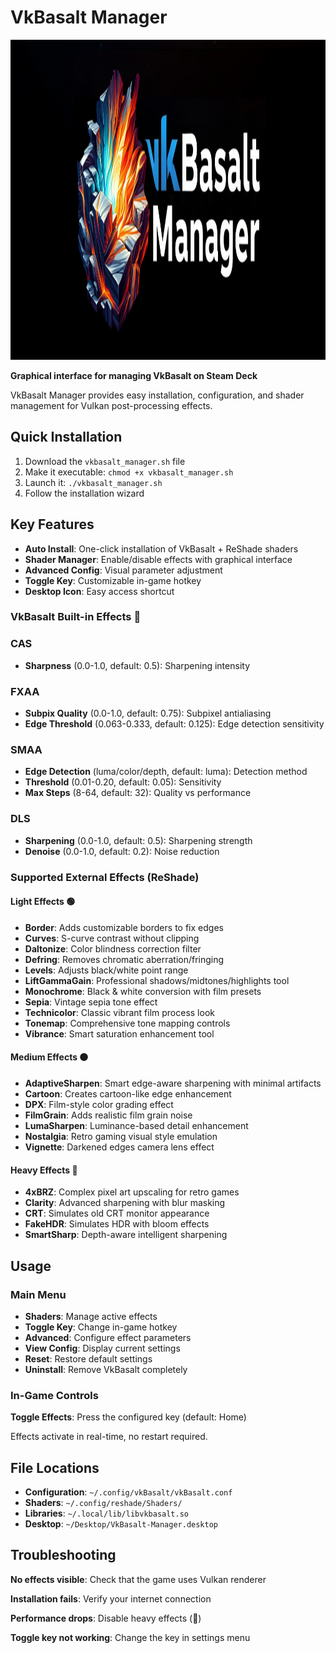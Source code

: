 # VkBasalt Manager

<div align="center"><img src="https://github.com/Vaddum/vkbasalt-manager/blob/main/VkBasalt_Manager_Heroes_Logo_1920x620.png" alt="VkBasalt Manager" width="1080" height="512"></div>

**Graphical interface for managing VkBasalt on Steam Deck**

VkBasalt Manager provides easy installation, configuration, and shader management for Vulkan post-processing effects.

## Quick Installation

1. Download the `vkbasalt_manager.sh` file
2. Make it executable: `chmod +x vkbasalt_manager.sh`
3. Launch it: `./vkbasalt_manager.sh`
4. Follow the installation wizard

## Key Features

- **Auto Install**: One-click installation of VkBasalt + ReShade shaders
- **Shader Manager**: Enable/disable effects with graphical interface
- **Advanced Config**: Visual parameter adjustment
- **Toggle Key**: Customizable in-game hotkey
- **Desktop Icon**: Easy access shortcut

### VkBasalt Built-in Effects 🔵

### CAS
- **Sharpness** (0.0-1.0, default: 0.5): Sharpening intensity

### FXAA
- **Subpix Quality** (0.0-1.0, default: 0.75): Subpixel antialiasing
- **Edge Threshold** (0.063-0.333, default: 0.125): Edge detection sensitivity

### SMAA
- **Edge Detection** (luma/color/depth, default: luma): Detection method
- **Threshold** (0.01-0.20, default: 0.05): Sensitivity
- **Max Steps** (8-64, default: 32): Quality vs performance

### DLS
- **Sharpening** (0.0-1.0, default: 0.5): Sharpening strength
- **Denoise** (0.0-1.0, default: 0.2): Noise reduction

### Supported External Effects (ReShade)

#### Light Effects 🟢
- **Border**: Adds customizable borders to fix edges
- **Curves**: S-curve contrast without clipping
- **Daltonize**: Color blindness correction filter
- **Defring**: Removes chromatic aberration/fringing
- **Levels**: Adjusts black/white point range
- **LiftGammaGain**: Professional shadows/midtones/highlights tool
- **Monochrome**: Black & white conversion with film presets
- **Sepia**: Vintage sepia tone effect
- **Technicolor**: Classic vibrant film process look
- **Tonemap**: Comprehensive tone mapping controls
- **Vibrance**: Smart saturation enhancement tool

#### Medium Effects 🟠
- **AdaptiveSharpen**: Smart edge-aware sharpening with minimal artifacts
- **Cartoon**: Creates cartoon-like edge enhancement
- **DPX**: Film-style color grading effect
- **FilmGrain**: Adds realistic film grain noise
- **LumaSharpen**: Luminance-based detail enhancement
- **Nostalgia**: Retro gaming visual style emulation
- **Vignette**: Darkened edges camera lens effect

#### Heavy Effects 🔴
- **4xBRZ**: Complex pixel art upscaling for retro games
- **Clarity**: Advanced sharpening with blur masking
- **CRT**: Simulates old CRT monitor appearance
- **FakeHDR**: Simulates HDR with bloom effects
- **SmartSharp**: Depth-aware intelligent sharpening

## Usage

### Main Menu

- **Shaders**: Manage active effects
- **Toggle Key**: Change in-game hotkey
- **Advanced**: Configure effect parameters
- **View Config**: Display current settings
- **Reset**: Restore default settings
- **Uninstall**: Remove VkBasalt completely

### In-Game Controls

**Toggle Effects**: Press the configured key (default: Home)

Effects activate in real-time, no restart required.

## File Locations

- **Configuration**: `~/.config/vkBasalt/vkBasalt.conf`
- **Shaders**: `~/.config/reshade/Shaders/`
- **Libraries**: `~/.local/lib/libvkbasalt.so`
- **Desktop**: `~/Desktop/VkBasalt-Manager.desktop`

## Troubleshooting

**No effects visible**: Check that the game uses Vulkan renderer

**Installation fails**: Verify your internet connection

**Performance drops**: Disable heavy effects (🔴)

**Toggle key not working**: Change the key in settings menu
